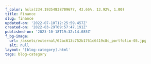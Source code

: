 ```yaml
---
f_color: hsla(234.19354838709677, 43.66%, 13.92%, 1.00)
title: Finance
slug: finance
updated-on: '2022-07-10T12:25:59.457Z'
created-on: '2022-03-29T09:57:47.191Z'
published-on: '2023-10-18T19:32:14.085Z'
f_bg-image:
  url: /assets/external/62ac613c752b1761c6419c8c_portfolio-05.jpg
  alt: null
layout: '[blog-category].html'
tags: blog-category
---
```




